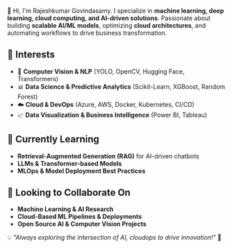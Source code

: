 


👋 Hi, I'm Rajeshkumar Govindasamy. I specialize in **machine learning, deep learning, cloud computing, and AI-driven solutions**. Passionate about building **scalable AI/ML models**, optimizing **cloud architectures**, and automating workflows to drive business transformation.  



## 👀 Interests  
- 🤖 **Computer Vision & NLP** (YOLO, OpenCV, Hugging Face, Transformers)  
- 📊 **Data Science & Predictive Analytics** (Scikit-Learn, XGBoost, Random Forest)  
- ☁️ **Cloud & DevOps** (Azure, AWS, Docker, Kubernetes, CI/CD)  
- 📈 **Data Visualization & Business Intelligence** (Power BI, Tableau)  



## 🌱 Currently Learning  
- **Retrieval-Augmented Generation (RAG)** for AI-driven chatbots  
- **LLMs & Transformer-based Models**  
- **MLOps & Model Deployment Best Practices**  



## 💞️ Looking to Collaborate On  
- **Machine Learning & AI Research**  
- **Cloud-Based ML Pipelines & Deployments**  
- **Open Source AI & Computer Vision Projects**  



💡 _"Always exploring the intersection of AI, cloudops to drive innovation!"_ 🚀  

<!---
oneeyed-yggdrasil/oneeyed-yggdrasil is a ✨ special ✨ repository because its `README.md` (this file) appears on your GitHub profile.
You can click the Preview link to take a look at your changes.
--->
